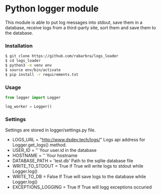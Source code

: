 # Python logger module
This module is able to put log messages into stdout, save them in a database, receive logs from a third-party site, sort them and save them to the database.

### Installation
```bash
$ git clone https://github.com/rabarbra/logs_loader
$ cd logs_loader
$ python3 -m venv env
$ source env/bin/activate
$ pip install -r requirements.txt
```

### Usage
```python
from logger import Logger

log_worker = Logger()
```

### Settings
Settings are stored in logger/settings.py file.
* LOGS_URL = "http://www.dsdev.tech/logs/"
Logs api address for Logger.get_logs() method.
* USER_ID = ''
Your user.id in the database
* HOSTNAME = ''
Your hostname
* DATABASE_PATH = 'test.db'
Path to the sqlite database file
* WRITE_TO_STDOUT = True
If True will write logs to stdout while Logger.log()
* WRITE_TO_DB = False
If True will save logs to the database while Logger.log()
* EXCEPTIONS_LOGGING = True
If True will logg exceptions occuried

